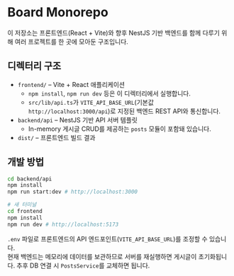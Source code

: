 # Board Monorepo

이 저장소는 프론트엔드(React + Vite)와 향후 NestJS 기반 백엔드를 함께 다루기 위해 여러 프로젝트를 한 곳에 모아둔 구조입니다.

## 디렉터리 구조

- `frontend/` – Vite + React 애플리케이션  
  - `npm install`, `npm run dev` 등은 이 디렉터리에서 실행합니다.  
  - `src/lib/api.ts`가 `VITE_API_BASE_URL`(기본값 `http://localhost:3000/api`)로 지정된 백엔드 REST API와 통신합니다.
- `backend/api` – NestJS 기반 API 서버 템플릿  
  - In-memory 게시글 CRUD를 제공하는 `posts` 모듈이 포함돼 있습니다.
- `dist/` – 프론트엔드 빌드 결과

## 개발 방법

```bash
cd backend/api
npm install
npm run start:dev # http://localhost:3000

# 새 터미널
cd frontend
npm install
npm run dev # http://localhost:5173
```

`.env` 파일로 프론트엔드의 API 엔드포인트(`VITE_API_BASE_URL`)를 조정할 수 있습니다.  
현재 백엔드는 메모리에 데이터를 보관하므로 서버를 재실행하면 게시글이 초기화됩니다. 추후 DB 연결 시 `PostsService`를 교체하면 됩니다.
